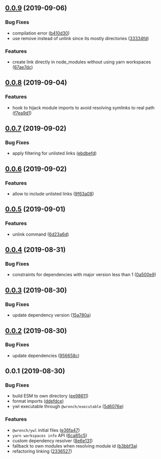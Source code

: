 ## [0.0.9](https://github.com/gavar/wrench/compare/v/ywl/0.0.8...v/ywl/0.0.9) (2019-09-06)


### Bug Fixes

* compilation error ([b410d30](https://github.com/gavar/wrench/commit/b410d30))
* use remove instead of unlink since its mostly directories ([33334fd](https://github.com/gavar/wrench/commit/33334fd))


### Features

* create link directly in node_modules without using yarn workspaces ([67ae7dc](https://github.com/gavar/wrench/commit/67ae7dc))

## [0.0.8](https://github.com/gavar/wrench/compare/v/ywl/0.0.7...v/ywl/0.0.8) (2019-09-04)


### Features

* hook to hijack module imports to avoid resolving symlinks to real path ([f7ea9d1](https://github.com/gavar/wrench/commit/f7ea9d1))

## [0.0.7](https://github.com/gavar/wrench/compare/v/ywl/0.0.6...v/ywl/0.0.7) (2019-09-02)


### Bug Fixes

* apply filtering for unlisted links ([ebdbefd](https://github.com/gavar/wrench/commit/ebdbefd))

## [0.0.6](https://github.com/gavar/wrench/compare/v/ywl/0.0.5...v/ywl/0.0.6) (2019-09-02)


### Features

* allow to include unlisted links ([9f63a08](https://github.com/gavar/wrench/commit/9f63a08))

## [0.0.5](https://github.com/gavar/wrench/compare/v/ywl/0.0.4...v/ywl/0.0.5) (2019-09-01)


### Features

* unlink command ([6d23a6d](https://github.com/gavar/wrench/commit/6d23a6d))

## [0.0.4](https://github.com/gavar/wrench/compare/v/ywl/0.0.3...v/ywl/0.0.4) (2019-08-31)


### Bug Fixes

* constraints for dependencies with major version less than 1 ([0a500e9](https://github.com/gavar/wrench/commit/0a500e9))

## [0.0.3](https://github.com/gavar/wrench/compare/v/ywl/0.0.2...v/ywl/0.0.3) (2019-08-30)


### Bug Fixes

* update dependency version ([15a780a](https://github.com/gavar/wrench/commit/15a780a))

## [0.0.2](https://github.com/gavar/wrench/compare/v/ywl/0.0.1...v/ywl/0.0.2) (2019-08-30)


### Bug Fixes

* update dependencies ([956658c](https://github.com/gavar/wrench/commit/956658c))



## 0.0.1 (2019-08-30)


### Bug Fixes

* build ESM to own directory ([ee98611](https://github.com/gavar/wrench/commit/ee98611))
* format imports ([ddefdce](https://github.com/gavar/wrench/commit/ddefdce))
* ywl executable through `@wrench/executable` ([5d6076e](https://github.com/gavar/wrench/commit/5d6076e))


### Features

* `@wrench/ywl` initial files ([e36fa47](https://github.com/gavar/wrench/commit/e36fa47))
* `yarn workspaces info` API ([6ca85c5](https://github.com/gavar/wrench/commit/6ca85c5))
* custom dependency resolver ([8e6e131](https://github.com/gavar/wrench/commit/8e6e131))
* fallback to own modules when resolving module id ([b3bbf3a](https://github.com/gavar/wrench/commit/b3bbf3a))
* refactoring linking ([2336527](https://github.com/gavar/wrench/commit/2336527))
